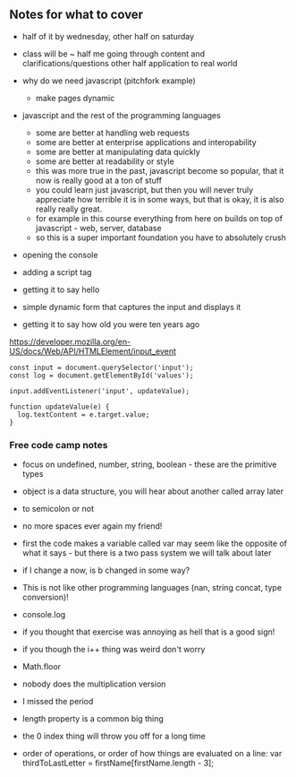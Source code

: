 ## Notes for what to cover

- half of it by wednesday, other half on saturday
- class will be ~ half me going through content and clarifications/questions other half application to real world

- why do we need javascript (pitchfork example)
    - make pages dynamic
- javascript and the rest of the programming languages
    - some are better at handling web requests
    - some are better at enterprise applications and interopability
    - some are better at manipulating data quickly
    - some are better at readability or style
    - this was more true in the past, javascript become so popular, that it now is really good at a ton of stuff
    - you could learn just javascript, but then you will never truly appreciate how terrible it is in some ways, but that is okay, it is also really really great.
    - for example in this course everything from here on builds on top of javascript - web, server, database 
    - so this is a super important foundation you have to absolutely crush

- opening the console
- adding a script tag
- getting it to say hello
- simple dynamic form that captures the input and displays it
- getting it to say how old you were ten years ago

https://developer.mozilla.org/en-US/docs/Web/API/HTMLElement/input_event
```
const input = document.querySelector('input');
const log = document.getElementById('values');

input.addEventListener('input', updateValue);

function updateValue(e) {
  log.textContent = e.target.value;
}
```

### Free code camp notes

- focus on undefined, number, string, boolean - these are the primitive types

- object is a data structure, you will hear about another called array later

- to semicolon or not

- no more spaces ever again my friend!

- first the code makes a variable called var may seem like the opposite of what it says - but there is a two pass system we will talk about later

- if I change a now, is b changed in some way?

- This is not like other programming languages (nan, string concat, type conversion)!

- console.log

- if you thought that exercise was annoying as hell that is a good sign!

- if you though the i++ thing was weird don't worry

- Math.floor

- nobody does the multiplication version

- I missed the period

- length property is a common big thing

- the 0 index thing will throw you off for a long time

- order of operations, or order of how things are evaluated on a line: var thirdToLastLetter = firstName[firstName.length - 3];
